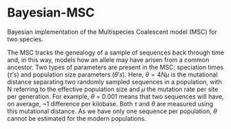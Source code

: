 # Bayesian-MSC

Bayesian implementation of the Multispecies Coalescent model (MSC) for two species.

The MSC tracks the genealogy of a sample of sequences back through time and, in this way, models how an allele may have arisen from a common ancestor. Two types of parameters are present in the MSC: speciation times ($\tau's$) and population size parameters ($\theta's$). Here, $\theta = 4N\mu$ is the mutational distance separating two randomly sampled sequences in a population, with N referring to the effective population size and $\mu$ the mutation rate per site per generation. For example, $\theta$ = 0.001 means that two sequences will have, on average, ~1 difference per kilobase. Both $\tau$ and $\theta$ are measured using this mutational distance. As we have only one sequence per population, $\theta$ cannot be estimated for the modern populations.
